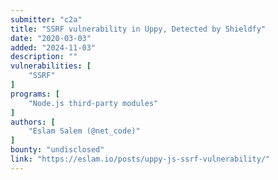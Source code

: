 ```yaml
---
submitter: "c2a"
title: "SSRF vulnerability in Uppy, Detected by Shieldfy"
date: "2020-03-03"
added: "2024-11-03"
description: ""
vulnerabilities: [
    "SSRF"
]
programs: [
    "Node.js third-party modules"
]
authors: [
    "Eslam Salem (@net_code)"
]
bounty: "undisclosed"
link: "https://eslam.io/posts/uppy-js-ssrf-vulnerability/"
---
```




